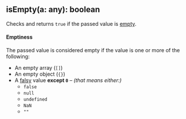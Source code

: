 ## isEmpty(a: any): boolean

Checks and returns `true` if the passed value is [empty](#emptiness).

#### Emptiness

The passed value is considered empty if the value is one or more of the following:

* An empty array (`[]`)
* An empty object (`{}`)
* A [falsy](https://developer.mozilla.org/en-US/docs/Glossary/Falsy) value **except `0`** – *(that means either:)*
  * `false`
  * `null`
  * `undefined`
  * `NaN`
  * `""`
